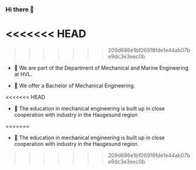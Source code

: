### Hi there 👋

<!--
**hau-mech/hau-mech** is a ✨ _special_ ✨ repository because its `README.md` (this file) appears on your GitHub profile.

Here are some ideas to get you started:

- 🔭 I’m currently working on ...
- 🌱 I’m currently learning ...
- 👯 I’m looking to collaborate on ...
- 🤔 I’m looking for help with ...
- 💬 Ask me about ...
- 📫 How to reach me: ...
- 😄 Pronouns: ...
- ⚡ Fun fact: ...
-->

<<<<<<< HEAD
=======

>>>>>>> 209d686e1bf06918fde1e44ab07be9dc3e3eec0b
- 🔭 We are part of the Department of Mechanical and Marine Engineering at HVL.

- 🌱 We offer a Bachelor of Mechanical Engineering.

<<<<<<< HEAD
- 👯 The education in mechanical engineering is built up in close cooperation with industry in the Haugesund region



=======
- 👯 The education in mechanical engineering is built up in close cooperation with industry in the Haugesund region.

  
>>>>>>> 209d686e1bf06918fde1e44ab07be9dc3e3eec0b
